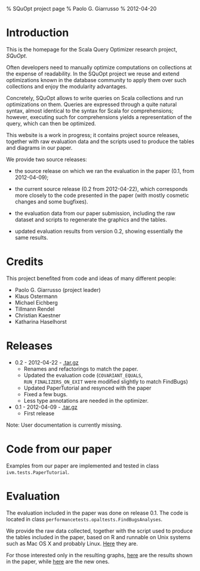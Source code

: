 % SQuOpt project page
% Paolo G. Giarrusso
% 2012-04-20
# Introduction

This is the homepage for the Scala Query Optimizer research project, _SQuOpt_.

Often developers need to manually optimize computations on collections at the expense of
readability. In the SQuOpt project we reuse and extend optimizations known in
the database community to apply them over such collections and enjoy the
modularity advantages.

Concretely, SQuOpt allows to write queries on Scala collections and run
optimizations on them.
Queries are expressed through a quite natural syntax, almost identical to the
syntax for Scala for comprehensions; however, executing such for comprehensions
yields a representation of the query, which can then be optimized.

This website is a work in progress; it contains project source releases,
together with raw evaluation data and the scripts used to produce the tables and
diagrams in our paper.


<!-- Talk of versions. Use dates. -->
We provide two source releases:

- the source release on which we ran the evaluation in the paper (0.1, from 2012-04-09);
- the current source release (0.2 from 2012-04-22), which corresponds more closely to the code
  presented in the paper (with mostly cosmetic changes and some bugfixes).

- the evaluation data from our paper submission, including the raw dataset and scripts to regenerate the graphics and the tables.
- updated evaluation results from version 0.2, showing essentially the same
  results.
<!--the elaboration scripts and statistics-->

# Credits
This project benefited from code and ideas of many different people:

- Paolo G. Giarrusso (project leader)
- Klaus Ostermann
- Michael Eichberg
- Tillmann Rendel
- Christian Kaestner
- Katharina Haselhorst

# Releases

- 0.2 - 2012-04-22 - [.tar.gz](SQuOpt/tarballs/squopt-v0.2.tar.gz)
    - Renames and refactorings to match the paper.
    - Updated the evaluation code (`COVARIANT_EQUALS`,
      `RUN_FINALIZERS_ON_EXIT` were modified slightly to match FindBugs)
    - Updated PaperTutorial and resynced with the paper
    - Fixed a few bugs.
    - Less type annotations are needed in the optimizer.
- 0.1 - 2012-04-09 - [.tar.gz](SQuOpt/tarballs/squopt-v0.1.tar.gz)
    - First release

Note: User documentation is currently missing.

# Code from our paper
Examples from our paper are implemented and tested in class `ivm.tests.PaperTutorial`.

# Evaluation
The evaluation included in the paper was done on release 0.1.
The code is located in class `performancetests.opaltests.FindBugsAnalyses`.

We provide the raw data collected, together with the script used to produce the
tables included in the paper, based on R and runnable on Unix systems such as
Mac OS X and probably Linux. [Here](SQuOpt/tarballs/evaluation-v0.2.tar.gz) they are.

For those interested only in the resulting graphs, [here](SQuOpt/EvalRed-paper.pdf) are
the results shown in the paper, while [here](SQuOpt/EvalRed-new.pdf) are the new ones.
